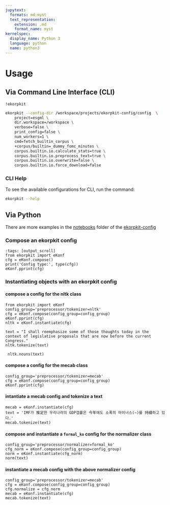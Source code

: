 ```yaml
---
jupytext:
  formats: md:myst
  text_representation:
    extension: .md
    format_name: myst
kernelspec:
  display_name: Python 3
  language: python
  name: python3
---
```


# Usage

## Via Command Line Interface (CLI)

```{code-cell} ipython3
!ekorpkit
```

```bash
ekorpkit --config-dir /workspace/projects/ekorpkit-config/config  \
    project=esgml \
    dir.workspace=/workspace \
    verbose=false \
    print_config=false \
    num_workers=1 \
    cmd=fetch_builtin_corpus \
    +corpus/builtin=_dummy_fomc_minutes \
    corpus.builtin.io.calculate_stats=true \
    corpus.builtin.io.preprocess_text=true \
    corpus.builtin.io.overwrite=false \
    corpus.builtin.io.force_download=false
```

### CLI Help

To see the available configurations for CLI, run the command:

```bash
ekorpkit --help
```

## Via Python

There are more examples in the [notebooks](https://github.com/entelecheia/ekorpkit-config/tree/main/notebooks) folder of the [ekorpkit-config](https://github.com/entelecheia/ekorpkit-config.git)

### Compose an ekorpkit config

```{code-cell} ipython3
:tags: [output_scroll]
from ekorpkit import eKonf
cfg = eKonf.compose()
print('Config type:', type(cfg))
eKonf.pprint(cfg)
```

### Instantiating objects with an ekorpkit config

#### compose a config for the nltk class

```{code-cell} ipython3
from ekorpkit import eKonf
config_group='preprocessor/tokenizer=nltk'
cfg = eKonf.compose(config_group=config_group)
eKonf.pprint(cfg)
nltk = eKonf.instantiate(cfg)
```

```{code-cell} ipython3
text = "I shall reemphasize some of those thoughts today in the context of legislative proposals that are now before the current Congress."
nltk.tokenize(text)
```

```{code-cell} ipython3
 nltk.nouns(text)
```

#### compose a config for the mecab class

```{code-cell} ipython3
config_group='preprocessor/tokenizer=mecab'
cfg = eKonf.compose(config_group=config_group)
eKonf.pprint(cfg)
```

#### intantiate a mecab config and tokenize a text

```{code-cell} ipython3
mecab = eKonf.instantiate(cfg)
text = 'IMF가 推定한 우리나라의 GDP갭률은 今年에도 소폭의 마이너스(−)를 持續하고 있다.'
mecab.tokenize(text)
```

#### compose and instantiate a `formal_ko` config for the normalizer class

```{code-cell} ipython3
config_group='preprocessor/normalizer=formal_ko'
cfg_norm = eKonf.compose(config_group=config_group)
norm = eKonf.instantiate(cfg_norm)
norm(text)
```

#### instantiate a mecab config with the above normalizer config

```{code-cell} ipython3
config_group='preprocessor/tokenizer=mecab'
cfg = eKonf.compose(config_group=config_group)
cfg.normalize = cfg_norm
mecab = eKonf.instantiate(cfg)
mecab.tokenize(text)
```
